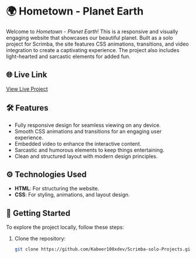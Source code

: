 # 🌍 Hometown - Planet Earth

Welcome to _Hometown - Planet Earth_! This is a responsive and visually engaging website that showcases our beautiful planet. Built as a solo project for Scrimba, the site features CSS animations, transitions, and video integration to create a captivating experience. The project also includes light-hearted and sarcastic elements for added fun.

## 🌐 Live Link

[View Live Project](https://kabeer100xdev.github.io/Scrimba-solo-Projects/)

## 🛠️ Features

- Fully responsive design for seamless viewing on any device.
- Smooth CSS animations and transitions for an engaging user experience.
- Embedded video to enhance the interactive content.
- Sarcastic and humorous elements to keep things entertaining.
- Clean and structured layout with modern design principles.

## ⚙️ Technologies Used

- **HTML**: For structuring the website.
- **CSS**: For styling, animations, and layout design.

## 🚀 Getting Started

To explore the project locally, follow these steps:

1. Clone the repository:
   ```bash
   git clone https://github.com/Kabeer100xdev/Scrimba-solo-Projects.git
   ```
